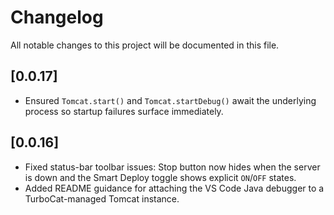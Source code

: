 # Changelog

All notable changes to this project will be documented in this file.

## [0.0.17]
- Ensured `Tomcat.start()` and `Tomcat.startDebug()` await the underlying process so startup failures surface immediately.

## [0.0.16]
- Fixed status-bar toolbar issues: Stop button now hides when the server is down and the Smart Deploy toggle shows explicit `ON`/`OFF` states.
- Added README guidance for attaching the VS Code Java debugger to a TurboCat-managed Tomcat instance.
